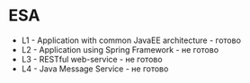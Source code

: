 # ESA

- L1 - Application with common JavaEE architecture - готово
- L2 - Application using Spring Framework - не готово
- L3 - RESTful web-service - не готово
- L4 - Java Message Service - не готово
